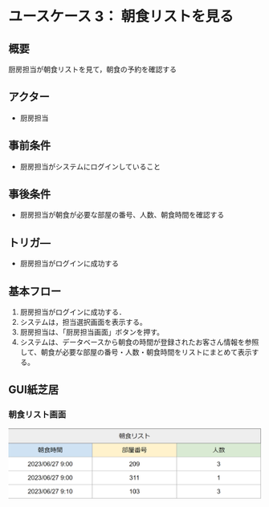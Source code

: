 # ユースケース 3： 朝食リストを見る

## 概要
厨房担当が朝食リストを見て，朝食の予約を確認する

## アクター
- 厨房担当

## 事前条件
- 厨房担当がシステムにログインしていること

## 事後条件
- 厨房担当が朝食が必要な部屋の番号、人数、朝食時間を確認する

## トリガ―
- 厨房担当がログインに成功する

## 基本フロー
1. 厨房担当がログインに成功する．
2. システムは，担当選択画面を表示する。
3. 厨房担当は、「厨房担当画面」ボタンを押す。
4. システムは、データベースから朝食の時間が登録されたお客さん情報を参照して、朝食が必要な部屋の番号・人数・朝食時間をリストにまとめて表示する。

## GUI紙芝居
### 朝食リスト画面
<img src="HIS\img\breakfast_list.png">

